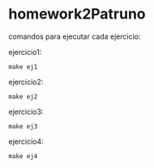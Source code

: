 # homework2Patruno

comandos para ejecutar cada ejercicio:

ejercicio1:

    make ej1

ejercicio2:

    make ej2

ejercicio3:

    make ej3

ejercicio4:

    make ej4